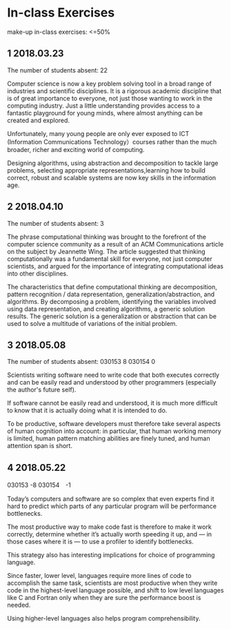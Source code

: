 # In-class Exercises

make-up in-class exercises: <=50%

## 1 2018.03.23

The number of students absent: 22

Computer science is now a key problem solving tool in a broad range of industries and scientific disciplines. It is a rigorous academic discipline that is of great importance to everyone, not just those wanting to work in the computing industry. Just a little understanding provides access to a fantastic playground for young minds, where almost anything can be created and explored.   
    
Unfortunately, many young people are only ever exposed to ICT (Information Communications Technology）courses rather than the much broader, richer and exciting world of computing. 

Designing algorithms, using abstraction and decomposition to tackle large problems, selecting appropriate representations,learning how to build correct, robust and scalable systems are now key skills in the information age.

## 2 2018.04.10

The number of students absent: 3

The phrase computational thinking was brought to the forefront of the computer science community as a result of an ACM Communications article on the subject by Jeannette Wing. The article suggested that thinking computationally was a fundamental skill for everyone, not just computer scientists, and argued for the importance of integrating computational ideas into other disciplines.

The characteristics that define computational thinking are decomposition, pattern recognition / data representation, generalization/abstraction, and algorithms. By decomposing a problem, identifying the variables involved using data representation, and creating algorithms, a generic solution results. The generic solution is a generalization or abstraction that can be used to solve a multitude of variations of the initial problem.

## 3 2018.05.08

The number of students absent: 030153 8 030154 0

Scientists writing software need to write code that both executes correctly and can be easily read and understood by other programmers (especially the author's future self). 

If software cannot be easily read and understood, it is much more difficult to know that it is actually doing what it is intended to do. 

To be productive, software developers must therefore take several aspects of human cognition into account: in particular, that human working memory is limited, human pattern matching abilities are finely tuned, and human attention span is short.

## 4 2018.05.22

030153 -8  030154　-1

Today’s computers and software are so complex that even experts  find it hard to predict which parts of any particular program will be performance bottlenecks. 

The most productive way to make code fast is therefore to make it work correctly, determine whether it’s actually worth speeding it up, and — in those cases where it is — to use a profiler to identify bottlenecks.

This strategy also has interesting implications for choice of programming language. 

Since faster, lower level, languages require more lines of code to accomplish the same task, scientists are most productive when they write code in the highest-level language possible, and shift to low level languages like C and Fortran only when they are sure the performance boost is needed.

Using higher-level languages also helps program comprehensibility.
